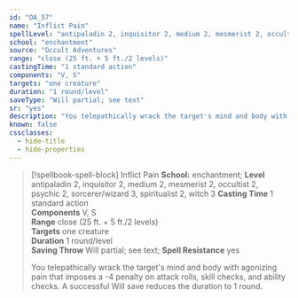 ```yaml
---
id: "OA_57"
name: "Inflict Pain"
spellLevel: "antipaladin 2, inquisitor 2, medium 2, mesmerist 2, occultist 2, psychic 2, sorcerer/wizard 3, spiritualist 2, witch 3"
school: "enchantment"
source: "Occult Adventures"
range: "close (25 ft. + 5 ft./2 levels)"
castingTime: "1 standard action"
components: "V, S"
targets: "one creature"
duration: "1 round/level"
saveType: "Will partial; see text"
sr: "yes"
description: "You telepathically wrack the target's mind and body with agonizing pain that imposes a -4 penalty on attack rolls, skill checks, and ability checks. A successful Will save reduces the duration to 1 round."
known: false
cssclasses:
  - hide-title
  - hide-properties
---
```


> [!spellbook-spell-block] Inflict Pain
> **School:** enchantment; **Level** antipaladin 2, inquisitor 2, medium 2, mesmerist 2, occultist 2, psychic 2, sorcerer/wizard 3, spiritualist 2, witch 3
> **Casting Time** 1 standard action  
> **Components** V, S  
> **Range** close (25 ft. + 5 ft./2 levels)  
> **Targets** one creature  
> **Duration** 1 round/level  
> **Saving Throw** Will partial; see text; **Spell Resistance** yes
> 
> You telepathically wrack the target's mind and body with agonizing pain that imposes a -4 penalty on attack rolls, skill checks, and ability checks. A successful Will save reduces the duration to 1 round.